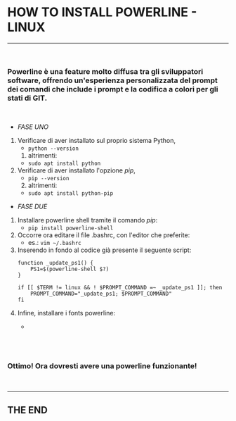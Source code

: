 # HOW TO INSTALL POWERLINE - LINUX
***
<br />

### Powerline è una feature molto diffusa tra gli sviluppatori software, offrendo un'esperienza personalizzata del prompt dei comandi che include i prompt e la codifica a colori per gli stati di GIT.

<br />

* *FASE UNO*
1. Verificare di aver installato sul proprio sistema Python,
	* ``` python --version ```
	1. altrimenti:
	* ``` sudo apt install python ```
2. Verificare di aver installato l'opzione _pip_, 
	* ``` pip --version ```
	2. altrimenti:
	* ``` sudo apt install python-pip ```

* *FASE DUE*
1. Installare powerline shell tramite il comando _pip_:
	* ``` pip install powerline-shell ```
2. Occorre ora editare il file .bashrc, con l'editor che preferite:
	* es.: ``` vim ~/.bashrc ```
3. Inserendo in fondo al codice già presente il seguente script:
	```
	function _update_ps1() {
    	PS1=$(powerline-shell $?)
	}

	if [[ $TERM != linux && ! $PROMPT_COMMAND =~ _update_ps1 ]]; then
    	PROMPT_COMMAND="_update_ps1; $PROMPT_COMMAND"
	fi
	```
4. Infine, installare i fonts powerline:
	* ``` sudo apt-get install fonts-powerline

<br />
<br />

### Ottimo! Ora dovresti avere una powerline funzionante!

<br />

***

## THE END
